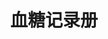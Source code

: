 ---
description: 同样类型应用中做的最简洁的一个，只需输入个数字，理解用户的感受。
layout: post
results:
- primaryGenreName: Medical
  version: '1.0'
  trackViewUrl: https://itunes.apple.com/cn/app/xue-tang-ji-lu-ce/id657296395?mt=8&uo=4
  artworkUrl100: http://a775.phobos.apple.com/us/r1000/047/Purple/v4/cb/e6/40/cbe640b5-b947-4478-3f4c-eb1031d23808/mzl.qmdnzjie.png
  artworkUrl60: http://a849.phobos.apple.com/us/r1000/042/Purple/v4/c7/39/b9/c739b9b4-6d92-b2ce-8d82-a3ce732c63e6/icon.png
  userRatingCountForCurrentVersion: 2
  sellerName: Yubo Hu
  supportedDevices:
  - all
  genres:
  - 医疗
  - 健康健美
  trackName: 血糖记录册
  description: '血糖记录册是帮助您日常监测、记录和跟踪您的血糖浓度变化的工具。

    有效地管理您的健康数据。


    特点

    √ 监控、记录、跟踪您的血糖变化

    √ 添加过往的血糖数值

    √ 添加血糖数值的备注说明

    √ 云端永久保存血糖记录（需要注册并登录）


    技术支持

    ◆ 任何问题、建议或意见，请发送电子邮件至 bslog@506-1.org 或者在新浪微博@血糖记录册

    ◆ 血糖记录册旨在为您的治疗过程提供帮助。如果您遇到任何医疗问题，请联系您的医生或当地诊所。'
  price: 0
  trackId: 657296395
  releaseDate: '2013-06-25T08:41:34Z'
  screenshotUrls:
  - http://a5.mzstatic.com/us/r1000/055/Purple/v4/e9/48/88/e9488866-0884-a97d-798b-8236995b9030/mzl.zvfheped.1136x1136-75.jpg
  - http://a5.mzstatic.com/us/r1000/031/Purple2/v4/42/ce/49/42ce49e9-5085-aeb6-7099-59deaf976a14/mzl.gtmlzxvt.1136x1136-75.jpg
  - http://a2.mzstatic.com/us/r1000/036/Purple2/v4/93/f4/e0/93f4e0d4-62c7-5e42-7662-4d9e4e864abe/mzl.efdkvrpw.1136x1136-75.jpg
  - http://a2.mzstatic.com/us/r1000/003/Purple2/v4/eb/38/af/eb38af86-d14f-0a97-20d2-6ae08b4bff56/mzl.rktomosz.1136x1136-75.jpg
  - http://a1.mzstatic.com/us/r1000/018/Purple2/v4/e2/ac/39/e2ac3922-2b4a-3750-836b-a61ac97ff106/mzl.jcajypea.1136x1136-75.jpg
  artistViewUrl: https://itunes.apple.com/cn/artist/yubo-hu/id657296398?uo=4
  primaryGenreId: 6020
  averageUserRatingForCurrentVersion: 5
  kind: software
  fileSizeBytes: '7521960'
  bundleId: com.health.pondoo.bslog
  trackContentRating: 4+
  artistName: Yubo Hu
  trackCensoredName: 血糖记录册
  isGameCenterEnabled: false
  contentAdvisoryRating: 4+
  languageCodesISO2A:
  - ZH
  features: &a []
  wrapperType: software
  artworkUrl512: http://a775.phobos.apple.com/us/r1000/047/Purple/v4/cb/e6/40/cbe640b5-b947-4478-3f4c-eb1031d23808/mzl.qmdnzjie.png
  formattedPrice: 免费
  artistId: 657296398
  genreIds:
  - '6020'
  - '6013'
  currency: CNY
  ipadScreenshotUrls: *a
category: 医疗
tags: tag1
resultCount: 1
title: 血糖记录册

---